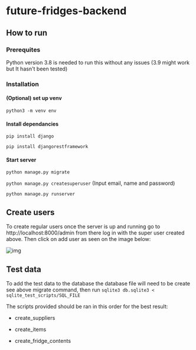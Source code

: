 # future-fridges-backend

## How to run

### Prerequites

Python version 3.8 is needed to run this without any issues (3.9 might work but It hasn't been tested)

### Installation

#### (Optional) set up venv

`python3 -m venv env`

#### Install dependancies

`pip install django`

`pip install djangorestframework`

#### Start server

`python manage.py migrate`

`python manage.py createsuperuser` (Input email, name and password)

`python manage.py runserver`

## Create users

To create regular users once the server is up and running go to http://localhost:8000/admin from there log in with the super user created above. Then click on add user as seen on the image below:

![img](https://i.imgur.com/ztI5XvA.png) 

## Test data

To add the test data to the database the database file will need to be create see above migrate command, then run `sqlite3 db.sqlite3 < sqlite_test_scripts/SQL_FILE`

The scripts provided should be ran in this order for the best result:

- create_suppliers

- create_items

- create_fridge_contents
